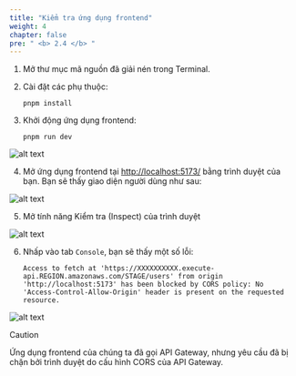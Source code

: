 ```yaml
---
title: "Kiểm tra ứng dụng frontend"
weight: 4
chapter: false
pre: " <b> 2.4 </b> "
---
```


1. Mở thư mục mã nguồn đã giải nén trong Terminal.

2. Cài đặt các phụ thuộc:

   ```shell
   pnpm install
   ```

3. Khởi động ứng dụng frontend:

   ```shell
   pnpm run dev
   ```

![alt text](/images/workshop-3/frontend-app--dev.png)

4. Mở ứng dụng frontend tại <http://localhost:5173/> bằng trình duyệt của bạn. Bạn sẽ thấy giao diện người dùng như sau:

![alt text](/images/workshop-3/frontend-app--ui.png)

5. Mở tính năng Kiểm tra (Inspect) của trình duyệt

![alt text](/images/workshop-3/frontend-app--inspect.png)

6. Nhấp vào tab `Console`, bạn sẽ thấy một số lỗi:

   ```
   Access to fetch at 'https://XXXXXXXXXX.execute-api.REGION.amazonaws.com/STAGE/users' from origin 'http://localhost:5173' has been blocked by CORS policy: No 'Access-Control-Allow-Origin' header is present on the requested resource.
   ```

![alt text](/images/workshop-3/frontend-app--cors-error.png)

> [!CAUTION]
> Ứng dụng frontend của chúng ta đã gọi API Gateway, nhưng yêu cầu đã bị chặn bởi trình duyệt do cấu hình CORS của API Gateway.
